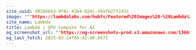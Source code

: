 ```yaml
---
site_uuid: d91b6b63-9f8c-43b4-924c-39afb27f243c
image: ""'https://lambdalabs.com/hubfs/Featured%20Images%20-%20Lambda%20logo.png'""
site_name: Lambda
title: Lambda | GPU Compute for AI
og_screenshot_url: ""https://og-screenshots-prod.s3.amazonaws.com/1366x768/80/false/ebef014c9928808828596d87f652c994fd31efa962330533bcd3b16f23cdfdf4.jpeg""
og_last_fetch: 2025-03-14T05:42:06.847Z
---
```


